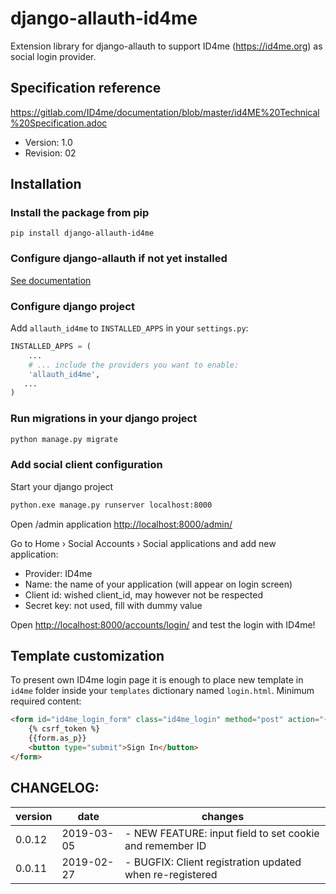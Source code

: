 # django-allauth-id4me
Extension library for django-allauth to support ID4me (https://id4me.org) as social login provider.

## Specification reference
https://gitlab.com/ID4me/documentation/blob/master/id4ME%20Technical%20Specification.adoc
- Version: 1.0
- Revision: 02

## Installation

### Install the package from pip
```shell
pip install django-allauth-id4me
```

### Configure django-allauth if not yet installed
[See documentation](https://django-allauth.readthedocs.io/en/latest/installation.html)

### Configure django project
Add `allauth_id4me` to `INSTALLED_APPS` in your `settings.py`:
```python
INSTALLED_APPS = (
    ...
    # ... include the providers you want to enable:
    'allauth_id4me',
   ...
)
```

### Run migrations in your django project
```bash
python manage.py migrate
```

### Add social client configuration
Start your django project
```bash
python.exe manage.py runserver localhost:8000
```

Open /admin application
[http://localhost:8000/admin/](http://localhost:8000/admin/)

Go to Home › Social Accounts › Social applications and add new application:
- Provider: ID4me
- Name: the name of your application (will appear on login screen)
- Client id: wished client_id, may however not be respected
- Secret key: not used, fill with dummy value 

Open [http://localhost:8000/accounts/login/](http://localhost:8000/accounts/login/) and test the login with ID4me!

## Template customization
To present own ID4me login page it is enough to place new template in ```id4me``` folder inside your ```templates``` 
dictionary named ```login.html```. Minimum required content:
```html
<form id="id4me_login_form" class="id4me_login" method="post" action="{% url 'id4me_login' %}">
    {% csrf_token %}
    {{form.as_p}}
    <button type="submit">Sign In</button>
</form>
```

## CHANGELOG:
| version | date       | changes |
| ------- | -----------| ------ |
| 0.0.12 | 2019-03-05 | - NEW FEATURE: input field to set cookie and remember ID |
| 0.0.11 | 2019-02-27 | - BUGFIX: Client registration updated when re-registered |
